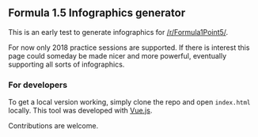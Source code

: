 ## Formula 1.5 Infographics generator

This is an early test to generate infographics for [/r/Formula1Point5/](https://www.reddit.com/r/Formula1Point5/).

For now only 2018 practice sessions are supported. If there is interest this page could someday be made nicer and more powerful, eventually supporting all sorts of infographics.

### For developers

To get a local version working, simply clone the repo and open `index.html` locally. This tool was developed with [Vue.js](https://vuejs.org/).

Contributions are welcome.
